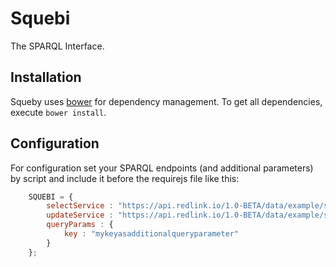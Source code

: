 Squebi
======

The SPARQL Interface.

Installation
------------

Squeby uses [bower](http://bower.io/) for dependency management. To get all dependencies, execute `bower install`.

Configuration
-------------

For configuration set your SPARQL endpoints (and additional parameters) by script and include it before the requirejs file like this:

```javascript
    SQUEBI = {
        selectService : "https://api.redlink.io/1.0-BETA/data/example/sparql/select",
        updateService : "https://api.redlink.io/1.0-BETA/data/example/sparql/update",
        queryParams : {
            key : "mykeyasadditionalqueryparameter"
        }
    };
```
